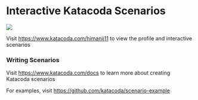 # Interactive Katacoda Scenarios

[![](http://shields.katacoda.com/katacoda/himanij11/count.svg)](https://www.katacoda.com/himanij11 "Get your profile on Katacoda.com")

Visit https://www.katacoda.com/himanij11 to view the profile and interactive scenarios

### Writing Scenarios
Visit https://www.katacoda.com/docs to learn more about creating Katacoda scenarios

For examples, visit https://github.com/katacoda/scenario-example
